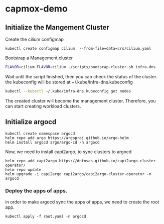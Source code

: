 # capmox-demo

## Initialize the Mangement Cluster

Create the cilium configmap

```shell
kubectl create configmap cilium  --from-file=data=crs/cilium.yaml
```

Bootstrap a Management cluster
```bash
FLAVOR=cilium FLAVOR=cilium ./scripts/bootsrap-cluster.sh infra-dns
```

Wait until the script finished, then you can check the status of the cluster.
the kubeconfig will be stored at ~/.kube/infra-dns.kubeconfig
```bash
kubectl --kubectl ~/.kube/infra-dns.kubeconfig get nodes
```

The created cluster will become the management cluster. 
Therefore, you can start creating workload clusters.

## Initialize argocd

```shell
kubectl create namespace argocd
helm repo add argo https://argoproj.github.io/argo-helm
helm install argocd argo/argo-cd -n argocd
```

Now, we need to install capi2argo, to sync clusters to argocd

```shell
helm repo add capi2argo https://dntosas.github.io/capi2argo-cluster-operator/
helm repo update
helm upgrade -i capi2argo capi2argo/capi2argo-cluster-operator -n argocd
```


### Deploy the apps of apps.

in order to make argocd sync the apps of apps, we need to create the root app.

```shell
kubectl apply -f root.yaml -n argocd
```
